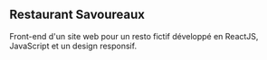## Restaurant Savoureaux

Front-end d'un site web pour un resto fictif développé en ReactJS, JavaScript et un design responsif.


